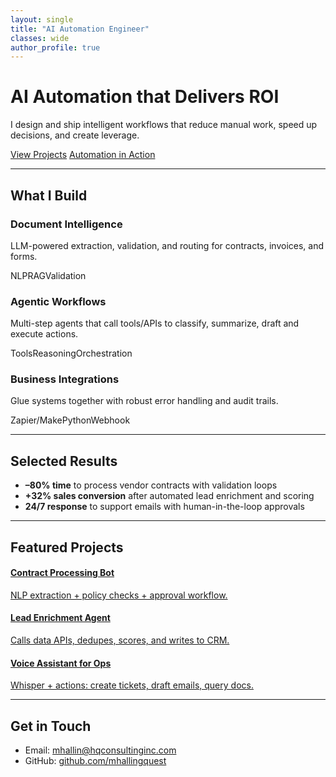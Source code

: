 ```yaml
---
layout: single
title: "AI Automation Engineer"
classes: wide
author_profile: true
---
```


<div class="hero">
  <h1>AI Automation that Delivers ROI</h1>
  <p>I design and ship intelligent workflows that reduce manual work, speed up decisions, and create leverage.</p>
  <div class="cta-row">
    <a class="btn" href="/projects/">View Projects</a>
    <a class="btn ghost" href="/automation/">Automation in Action</a>
  </div>
</div>

---

## What I Build
<div class="cards">
  <div class="card">
    <h3>Document Intelligence</h3>
    <p>LLM-powered extraction, validation, and routing for contracts, invoices, and forms.</p>
    <div class="tags"><span>NLP</span><span>RAG</span><span>Validation</span></div>
  </div>
  <div class="card">
    <h3>Agentic Workflows</h3>
    <p>Multi-step agents that call tools/APIs to classify, summarize, draft and execute actions.</p>
    <div class="tags"><span>Tools</span><span>Reasoning</span><span>Orchestration</span></div>
  </div>
  <div class="card">
    <h3>Business Integrations</h3>
    <p>Glue systems together with robust error handling and audit trails.</p>
    <div class="tags"><span>Zapier/Make</span><span>Python</span><span>Webhook</span></div>
  </div>
</div>

---

## Selected Results
<ul class="results">
  <li><strong>–80% time</strong> to process vendor contracts with validation loops</li>
  <li><strong>+32% sales conversion</strong> after automated lead enrichment and scoring</li>
  <li><strong>24/7 response</strong> to support emails with human-in-the-loop approvals</li>
</ul>

---

## Featured Projects
<div class="project-grid">
  <a class="project" href="/projects/#contract-processing-bot">
    <h4>Contract Processing Bot</h4>
    <p>NLP extraction + policy checks + approval workflow.</p>
  </a>
  <a class="project" href="/projects/#lead-enrichment-agent">
    <h4>Lead Enrichment Agent</h4>
    <p>Calls data APIs, dedupes, scores, and writes to CRM.</p>
  </a>
  <a class="project" href="/projects/#voice-assistant">
    <h4>Voice Assistant for Ops</h4>
    <p>Whisper + actions: create tickets, draft emails, query docs.</p>
  </a>
</div>

---
<!-- This line is a comment and will not be rendered 
## Try a Demo
> Replace the src with your Streamlit/HF Space URL.

<div class="demo-frame">
  <iframe src="https://example.com" loading="lazy" title="AI Demo"></iframe>
</div>

---
-->

## Get in Touch
- Email: [mhallin@hqconsultinginc.com](mailto:mhallin@hqconsultinginc.com)  
- GitHub: [github.com/mhallingquest](https://github.com/mhallingquest)

